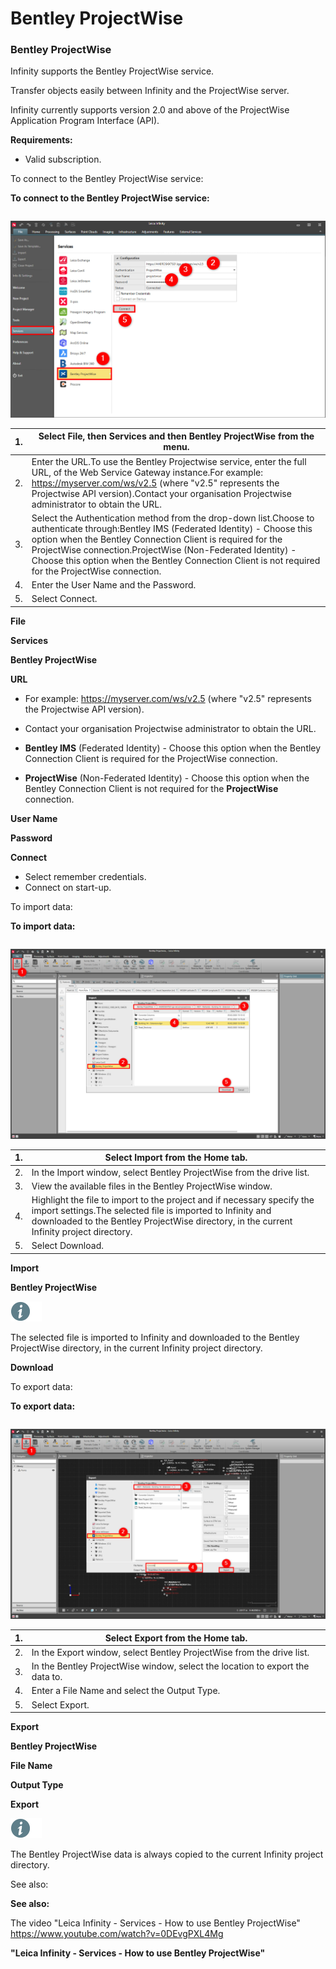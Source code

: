 # Bentley ProjectWise

### Bentley ProjectWise

Infinity supports the Bentley ProjectWise service.

Transfer objects easily between Infinity and the ProjectWise server.

Infinity currently supports version 2.0 and above of the ProjectWise Application Program Interface (API).

**Requirements:**

- Valid subscription.

To connect to the Bentley ProjectWise service:

**To connect to the Bentley ProjectWise service:**

|  |  |
| --- | --- |

![Image](graphics/00820637.jpg)

| 1. | Select File, then Services and then Bentley ProjectWise from the menu. |
| --- | --- |
| 2. | Enter the URL.To use the Bentley Projectwise service, enter the full URL, of the Web Service Gateway instance.For example: https://myserver.com/ws/v2.5 (where "v2.5" represents the Projectwise API version).Contact your organisation Projectwise administrator to obtain the URL. |
| 3. | Select the Authentication method from the drop-down list.Choose to authenticate through:Bentley IMS (Federated Identity) - Choose this option when the Bentley Connection Client is required for the ProjectWise connection.ProjectWise (Non-Federated Identity) - Choose this option when the Bentley Connection Client is not required for the ProjectWise connection. |
| 4. | Enter the User Name and the Password. |
| 5. | Select Connect. |

**File**

**Services**

**Bentley ProjectWise**

**URL**

- For example: https://myserver.com/ws/v2.5 (where "v2.5" represents the Projectwise API version).
- Contact your organisation Projectwise administrator to obtain the URL.

- **Bentley IMS** (Federated Identity) - Choose this option when the Bentley Connection Client is required for the ProjectWise connection.
- **ProjectWise** (Non-Federated Identity) - Choose this option when the Bentley Connection Client is not required for the **ProjectWise** connection.

**User Name**

**Password**

**Connect**

- Select remember credentials.
- Connect on start-up.

To import data:

**To import data:**

|  |  |
| --- | --- |

![Image](graphics/00820640.jpg)

| 1. | Select Import from the Home tab. |
| --- | --- |
| 2. | In the Import window, select Bentley ProjectWise from the drive list. |
| 3. | View the available files in the Bentley ProjectWise window. |
| 4. | Highlight the file to import to the project and if necessary specify the import settings.The selected file is imported to Infinity and downloaded to the Bentley ProjectWise directory, in the current Infinity project directory. |
| 5. | Select Download. |

**Import**

**Bentley ProjectWise**

![Image](./data/icons/note.gif)

The selected file is imported to Infinity and downloaded to the Bentley ProjectWise directory, in the current Infinity project directory.

**Download**

To export data:

**To export data:**

|  |  |
| --- | --- |

![Image](graphics/00820643.jpg)

| 1. | Select Export from the Home tab. |
| --- | --- |
| 2. | In the Export window, select Bentley ProjectWise from the drive list. |
| 3. | In the Bentley ProjectWise window, select the location to export the data to. |
| 4. | Enter a File Name and select the Output Type. |
| 5. | Select Export. |

**Export**

**Bentley ProjectWise**

**File Name**

**Output Type**

**Export**

![Image](./data/icons/note.gif)

The Bentley ProjectWise data is always copied to the current Infinity project directory.

See also:

**See also:**

The video "Leica Infinity - Services - How to use Bentley ProjectWise" https://www.youtube.com/watch?v=0DEvgPXL4Mg

**"Leica Infinity - Services - How to use Bentley ProjectWise"**

